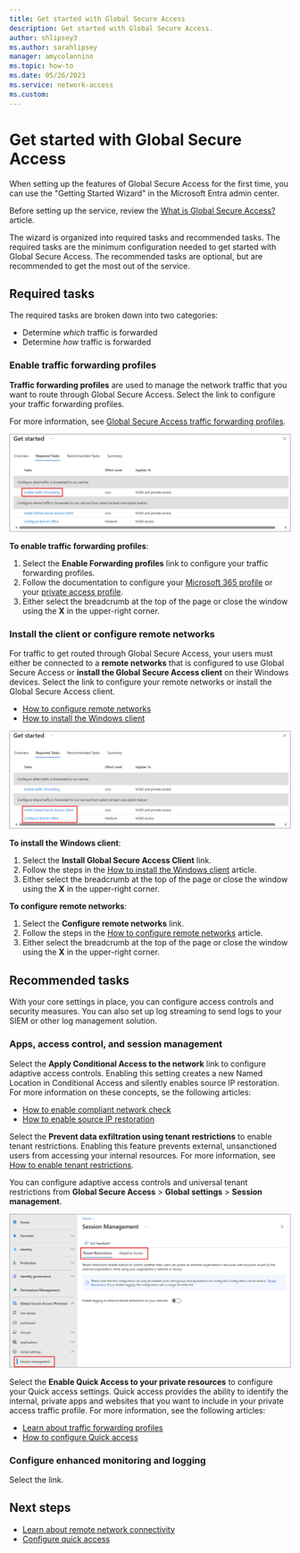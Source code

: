 ```yaml
---
title: Get started with Global Secure Access
description: Get started with Global Secure Access.
author: shlipsey3
ms.author: sarahlipsey
manager: amycolannino
ms.topic: how-to
ms.date: 05/26/2023
ms.service: network-access
ms.custom: 
---
```


# Get started with Global Secure Access

When setting up the features of Global Secure Access for the first time, you can use the "Getting Started Wizard" in the Microsoft Entra admin center.

Before setting up the service, review the [What is Global Secure Access?](overview-what-is-global-secure-access.md) article.

The wizard is organized into required tasks and recommended tasks. The required tasks are the minimum configuration needed to get started with Global Secure Access. The recommended tasks are optional, but are recommended to get the most out of the service.

## Required tasks

The required tasks are broken down into two categories:
- Determine *which* traffic is forwarded
- Determine *how* traffic is forwarded

### Enable traffic forwarding profiles

**Traffic forwarding profiles** are used to manage the network traffic that you want to route through Global Secure Access. Select the link to configure your traffic forwarding profiles.

For more information, see [Global Secure Access traffic forwarding profiles](concept-traffic-forwarding.md).

![Screenshot of the enable traffic forwarding profiles options.](media/how-to-get-started-with-global-secure-access/wizard-start-traffic-forwarding-profiles.png)

**To enable traffic forwarding profiles**:

1. Select the **Enable Forwarding profiles** link to configure your traffic forwarding profiles.
1. Follow the documentation to configure your [Microsoft 365 profile](how-to-enable-m365-profile.md) or your [private access profile](how-to-enable-private-access-profile.md).
1. Either select the breadcrumb at the top of the page or close the window using the **X** in the upper-right corner.

### Install the client or configure remote networks

For traffic to get routed through Global Secure Access, your users must either be connected to a **remote networks** that is configured to use Global Secure Access or **install the Global Secure Access client** on their Windows devices. Select the link to configure your remote networks or install the Global Secure Access client.

- [How to configure remote networks](how-to-manage-remote-networks.md)
- [How to install the Windows client](how-to-install-windows-client.md)

![Screenshot of the install client and create remote networks options.](media/how-to-get-started-with-global-secure-access/wizard-client-install-branch-locations.png)

**To install the Windows client**:

1. Select the **Install Global Secure Access Client** link.
1. Follow the steps in the [How to install the Windows client](how-to-install-windows-client.md) article.
1. Either select the breadcrumb at the top of the page or close the window using the **X** in the upper-right corner.

**To configure remote networks**:

1. Select the **Configure remote networks** link.
1. Follow the steps in the [How to configure remote networks](how-to-manage-remote-networks.md) article.
1. Either select the breadcrumb at the top of the page or close the window using the **X** in the upper-right corner.

## Recommended tasks

With your core settings in place, you can configure access controls and security measures. You can also set up log streaming to send logs to your SIEM or other log management solution.

### Apps, access control, and session management

Select the **Apply Conditional Access to the network** link to configure adaptive access controls. Enabling this setting creates a new Named Location in Conditional Access and silently enables source IP restoration. For more information on these concepts, se the following articles:

- [How to enable compliant network check](how-to-compliant-network.md)
- [How to enable source IP restoration](how-to-source-ip-restoration.md)

Select the **Prevent data exfiltration using tenant restrictions** to enable tenant restrictions. Enabling this feature prevents external, unsanctioned users from accessing your internal resources. For more information, see [How to enable tenant restrictions](how-to-universal-tenant-restrictions.md).

You can configure adaptive access controls and universal tenant restrictions from **Global Secure Access** > **Global settings** > **Session management**.

![Screenshot of the session management options in Global Secure Access.](media/how-to-get-started-with-global-secure-access/session-management.png)

Select the **Enable Quick Access to your private resources** to configure your Quick access settings. Quick access provides the ability to identify the internal, private apps and websites that you want to include in your private access traffic profile. For more information, see the following articles:

- [Learn about traffic forwarding profiles](concept-traffic-forwarding.md)
- [How to configure Quick access](how-to-configure-quick-access.md)

### Configure enhanced monitoring and logging

Select the link.

## Next steps

- [Learn about remote network connectivity](concept-understand-remote-network-connectivity.md)
- [Configure quick access](how-to-configure-quick-access.md)

